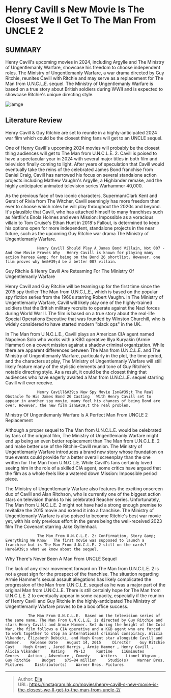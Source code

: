# Henry Cavill s New Movie Is The Closest We ll Get To The Man From UNCLE 2


## SUMMARY 



  Henry Cavill&#39;s upcoming movies in 2024, including Argylle and The Ministry of Ungentlemanly Warfare, showcase his freedom to choose independent roles.   The Ministry of Ungentlemanly Warfare, a war drama directed by Guy Ritchie, reunites Cavill with Ritchie and may serve as a replacement for The Man from U.N.C.L.E. sequel.   The Ministry of Ungentlemanly Warfare is based on a true story about British soldiers during WWII and is expected to showcase Ritchie&#39;s unique directing style.  

![iamge](https://static1.srcdn.com/wordpress/wp-content/uploads/2024/01/ministry-ungentlemanly-warfare-henry-cavill-man-from-uncle-2.jpg)

## Literature Review

Henry Cavill &amp; Guy Ritchie are set to reunite in a highly-anticipated 2024 war film which could be the closest thing fans will get to an UNCLE sequel.




One of Henry Cavill&#39;s upcoming 2024 movies will probably be the closest thing audiences will get to The Man from U.N.C.L.E. 2. Cavill is poised to have a spectacular year in 2024 with several major titles in both film and television finally coming to light. After years of speculation that Cavill would eventually take the reins of the celebrated James Bond franchise from Daniel Craig, Cavill has narrowed his focus on several standalone action projects including Mathew Vaughn&#39;s Argylle, a Highlander remake, and the highly anticipated animated television series Warhammer 40,000.




As the previous face of two iconic characters, Superman/Clark Kent and Geralt of Rivia from The Witcher, Cavill seemingly has more freedom than ever to choose which roles he will play throughout the 2020s and beyond. It&#39;s plausible that Cavill, who has attached himself to many franchises such as Netflix&#39;s Enola Holmes and even Mission: Impossible as a voracious villain to Tom Cruise&#39;s Ethan Hunt in 2018&#39;s Fallout, is determined to keep his options open for more independent, standalone projects in the near future, such as the upcoming Guy Ritchie war drama The Ministry of Ungentlemanly Warfare.

                  Henry Cavill Should Play A James Bond Villain, Not 007 - And One Movie Proves Why   Henry Cavill is known for playing many action heroes &amp; for being on the Bond 26 shortlist. However, one film proves why he&#39;d be a better 007 villain.   


 Guy Ritchie &amp; Henry Cavill Are Reteaming For The Ministry Of Ungentlemanly Warfare 
          




Henry Cavill and Guy Ritchie will be teaming up for the first time since the 2015 spy thriller The Man from U.N.C.L.E., which is based on the popular spy fiction series from the 1960s starring Robert Vaughn. In The Ministry of Ungentlemanly Warfare, Cavill will likely play one of the highly-trained soldiers that the British military recruits to operate against the Nazi forces during World War II. The film is based on a true story about the real-life Special Operations Executive that was founded by Winston Churchill, who is widely considered to have started modern &#34;black ops&#34; in the UK.

In The Man from U.N.C.L.E., Cavill plays an American CIA agent named Napoleon Solo who works with a KBG operative Illya Kuryakin (Armie Hammer) on a covert mission against a shadow criminal organization. While there are apparent differences between The Man from U.N.C.L.E. and The Ministry of Ungentlemanly Warfare, particularly in the plot, the time period, and the characters at play, The Ministry of Ungentlemanly Warfare will still likely feature many of the stylistic elements and tone of Guy Ritchie&#39;s notable directing style. As a result, it could be the closest thing that audiences who have eagerly awaited a Man from U.N.C.L.E. sequel starring Cavill will ever receive.




                  Henry Cavill&#39;s New Spy Movie Isn&#39;t The Real Obstacle To His James Bond 26 Casting   With Henry Cavill set to appear in another spy movie, many feel his chances of being Bond are over. However, the new film isn&#39;t the real problem.   



 Ministry Of Ungentlemanly Warfare Is A Perfect Man From UNCLE 2 Replacement 
         

Although a proper sequel to The Man from U.N.C.L.E. would be celebrated by fans of the original film, The Ministry of Ungentlemanly Warfare might end up being an even better replacement than The Man from U.N.C.L.E. 2 and make better use of the Ritchie-Cavill reunion. The Ministry of Ungentlemanly Warfare introduces a brand new story whose foundation on true events could provide for a better overall screenplay than the one written for The Man from U.N.C.L.E. While Cavill&#39;s fans certainly loved seeing him in the role of a skilled CIA agent, some critics have argued that the film as a whole feels like a watered down Mission: Impossible period piece.




The Ministry of Ungentlemanly Warfare also features the exciting onscreen duo of Cavill and Alan Ritchson, who is currently one of the biggest action stars on television thanks to his celebrated Reacher series. Unfortunately, The Man from U.N.C.L.E. 2 might not have had a strong enough premise to revitalize the 2015 movie and extend it into a franchise. The Ministry of Ungentlemanly Warfare is also poised to become Ritchie&#39;s best war movie yet, with his only previous effort in the genre being the well-received 2023 film The Covenant starring Jake Gyllenhaal.

                  The Man From U.N.C.L.E. 2: Confirmation, Story &amp; Everything We Know   The first movie was supposed to launch a franchise but is The Man From U.N.C.L.E. 2 still on the cards? Here&#39;s what we know about the sequel.   



 Why There&#39;s Never Been A Man From UNCLE Sequel 
          




The lack of any clear movement forward on The Man from U.N.C.L.E. 2 is not a great sign for the prospect of the franchise. The situation regarding Armie Hammer&#39;s sexual assault allegations has likely complicated the progression of the Man from U.N.C.L.E. sequel as he was a major part of the original Man from U.N.C.L.E. There is still certainly hope for The Man from U.N.C.L.E. 2 to eventually appear in some capacity, especially if the reunion of Henry Cavill and Guy Ritchie in the highly-anticipated The Ministry of Ungentlemanly Warfare proves to be a box office success.

              The Man From U.N.C.L.E.  Based on the television series of the same name, The Man From U.N.C.L.E. is directed by Guy Ritchie and stars Henry Cavill and Armie Hammer. Set during the height of the Cold War, the film follows a CIA operative and a KGB agent who are forced to work together to stop an international criminal conspiracy. Alicia Vikander, Elizabeth Debicki, and Hugh Grant star alongside Cavill and Hammer.    Release Date    August 14, 2015     Director    Guy Ritchie     Cast    Hugh Grant , Jared Harris , Armie Hammer , Henry Cavill , Alicia Vikander     Rating    PG-13     Runtime    116minutes     Genres    Action , Adventure , Comedy     Writers    Lionel Wigram , Guy Ritchie     Budget    $75–84 million     Studio(s)    Warner Bros. Pictures     Distributor(s)    Warner Bros. Pictures      


---

> Author: [Ella](https://instagram.hk.cn/)  
> URL: https://instagram.hk.cn/movies/henry-cavill-s-new-movie-is-the-closest-we-ll-get-to-the-man-from-uncle-2/  

